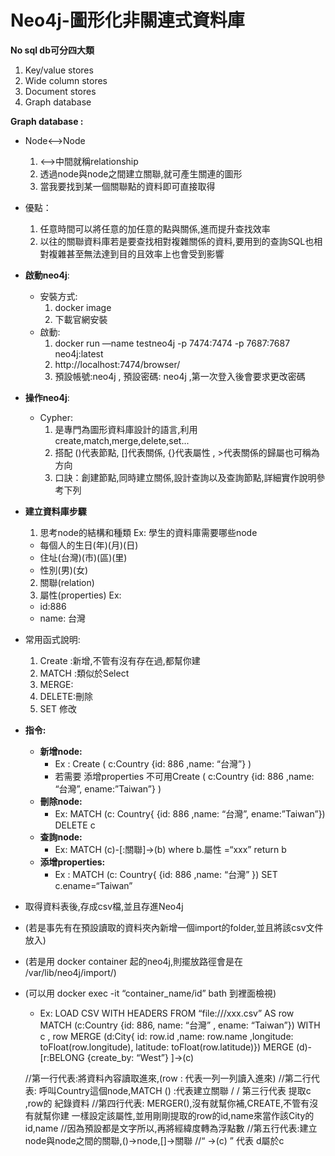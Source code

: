 # Neo4j-圖形化非關連式資料庫

**No sql db可分四大類**
1. Key/value stores
2. Wide column stores
3. Document stores
4. Graph database

**Graph database :**

* Node<——>Node
    1. <-->中間就稱relationship
    2. 透過node與node之間建立關聯,就可產生關連的圖形
    3. 當我要找到某一個關聯點的資料即可直接取得

* 優點：
    1. 任意時間可以將任意的加任意的點與關係,進而提升查找效率
    2. 以往的關聯資料庫若是要查找相對複雜關係的資料,要用到的查詢SQL也相對複雜甚至無法達到目的且效率上也會受到影響

* **啟動neo4j**:
    * 安裝方式:
		1. docker image
		2. 下載官網安裝
	* 啟動:
		1. docker run —name testneo4j -p 7474:7474 -p 7687:7687 neo4j:latest
		2. http://localhost:7474/browser/
		3. 預設帳號:neo4j , 預設密碼: neo4j ,第一次登入後會要求更改密碼

* **操作neo4j**:
	* Cypher:
		1. 是專門為圖形資料庫設計的語言,利用create,match,merge,delete,set...
		2. 搭配 ()代表節點, []代表關係, {}代表屬性 , >代表關係的歸屬也可稱為方向
		3. 口訣：創建節點,同時建立關係,設計查詢以及查詢節點,詳細實作說明參考下列

* **建立資料庫步驟**
    1. 思考node的結構和種類
     Ex: 學生的資料庫需要哪些node
	* 每個人的生日(年)(月)(日)
	* 住址(台灣)(市)(區)(里)
	* 性別(男)(女)
    2. 關聯(relation)
    3. 屬性(properties)
    Ex: 
	* id:886
	* name: 台灣

* 常用函式說明:
    1. Create :新增,不管有沒有存在過,都幫你建
    2. MATCH :類似於Select
    3. MERGE: 
    4. DELETE:刪除
    5. SET 修改

* **指令:**
	* **新增node:**
	    * Ex : Create ( c:Country {id: 886 ,name: “台灣”} )
		* 若需要 添增properties 不可用Create ( c:Country {id: 886 ,name: “台灣”, ename:”Taiwan”} )
	* **刪除node:**
	  	* Ex: MATCH (c: Country{ {id: 886 ,name: “台灣”, ename:”Taiwan”}) 
	       		DELETE c
	* **查詢node:**
		* Ex: MATCH  (c)-[:關聯]->(b)
			where b.屬性 =“xxx”
			return b
	* **添增properties:**
        * Ex : MATCH (c: Country{ {id: 886 ,name: “台灣” }) 
		 	SET c.ename=“Taiwan”

* 取得資料表後,存成csv檔,並且存進Neo4j
* (若是事先有在預設讀取的資料夾內新增一個import的folder,並且將該csv文件放入)
* (若是用 docker container 起的neo4j,則擺放路徑會是在 /var/lib/neo4j/import/)
* (可以用 docker exec -it “container_name/id” bath 到裡面檢視)
    * Ex: LOAD CSV WITH HEADERS FROM “file:///xxx.csv” AS row 
		MATCH (c:Country {id: 886, name: “台灣” , ename: “Taiwan”})
		WITH c , row
		MERGE (d:City{ id: row.id ,name: row.name ,longitude: toFloat(row.longitude), latitude: toFloat(row.latitude)})
		MERGE (d)-[r:BELONG {create_by: “West”} ]->(c)
		
	//第一行代表:將資料內容讀取進來,(row : 代表一列一列讀入進來)
	//第二行代表: 呼叫Country這個node,MATCH () :代表建立關聯
	/ / 第三行代表 提取c ,row的 紀錄資料
	//第四行代表: MERGER(),沒有就幫你補,CREATE,不管有沒有就幫你建
		一樣設定該屬性,並用剛剛提取的row的id,name來當作該City的id,name
	//因為預設都是文字所以,再將經緯度轉為浮點數
	//第五行代表:建立node與node之間的關聯,()->node,[]->關聯
	//“ ->(c) ” 代表 d屬於c